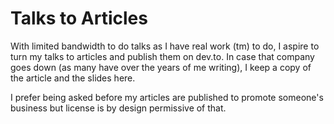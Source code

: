 # Talks to Articles

With limited bandwidth to do talks as I have real work (tm) to do, I aspire to turn my talks to articles and publish them on dev.to. In case that company goes down (as many have over the years of me writing), I keep a copy of the article and the slides here.

I prefer being asked before my articles are published to promote someone's business but license is by design permissive of that.